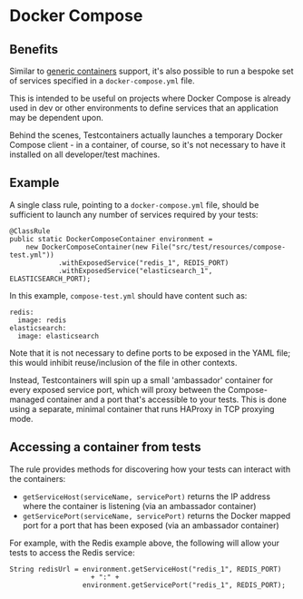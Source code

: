 # Docker Compose

## Benefits

Similar to [generic containers](generic_containers.md) support, it's also possible to run a bespoke set of services
specified in a `docker-compose.yml` file.

This is intended to be useful on projects where Docker Compose is already used in dev or other environments to define
services that an application may be dependent upon.

Behind the scenes, Testcontainers actually launches a temporary Docker Compose client - in a container, of course, so
it's not necessary to have it installed on all developer/test machines.

## Example

A single class rule, pointing to a `docker-compose.yml` file, should be sufficient to launch any number of services
required by your tests:

    @ClassRule
    public static DockerComposeContainer environment =
        new DockerComposeContainer(new File("src/test/resources/compose-test.yml"))
                .withExposedService("redis_1", REDIS_PORT)
                .withExposedService("elasticsearch_1", ELASTICSEARCH_PORT);

In this example, `compose-test.yml` should have content such as:

    redis:
      image: redis
    elasticsearch:
      image: elasticsearch

Note that it is not necessary to define ports to be exposed in the YAML file; this would inhibit reuse/inclusion of the
file in other contexts.

Instead, Testcontainers will spin up a small 'ambassador' container for every exposed service port, which will proxy
between the Compose-managed container and a port that's accessible to your tests. This is done using a separate, minimal
container that runs HAProxy in TCP proxying mode.

## Accessing a container from tests

The rule provides methods for discovering how your tests can interact with the containers:

* `getServiceHost(serviceName, servicePort)` returns the IP address where the container is listening (via an ambassador
    container)
* `getServicePort(serviceName, servicePort)` returns the Docker mapped port for a port that has been exposed (via an
    ambassador container)

For example, with the Redis example above, the following will allow your tests to access the Redis service:

    String redisUrl = environment.getServiceHost("redis_1", REDIS_PORT)
                        + ":" +
                      environment.getServicePort("redis_1", REDIS_PORT);
